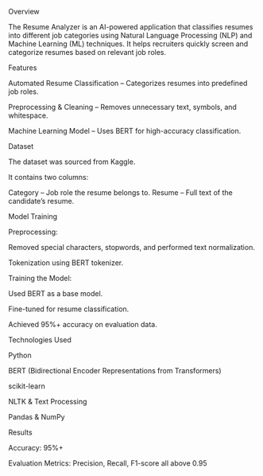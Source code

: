 Overview

The Resume Analyzer is an AI-powered application that classifies resumes into different job categories using Natural Language Processing (NLP) and Machine Learning (ML) techniques. It helps recruiters quickly screen and categorize resumes based on relevant job roles.



Features

Automated Resume Classification – Categorizes resumes into predefined job roles.

Preprocessing & Cleaning – Removes unnecessary text, symbols, and whitespace.

Machine Learning Model – Uses BERT for high-accuracy classification.




Dataset

The dataset was sourced from Kaggle.

It contains two columns:

Category – Job role the resume belongs to.
Resume – Full text of the candidate’s resume.




Model Training

Preprocessing:

Removed special characters, stopwords, and performed text normalization.

Tokenization using BERT tokenizer.


Training the Model:

Used BERT as a base model.

Fine-tuned for resume classification.

Achieved 95%+ accuracy on evaluation data.




Technologies Used

Python

BERT (Bidirectional Encoder Representations from Transformers)

scikit-learn

NLTK & Text Processing

Pandas & NumPy





Results

Accuracy: 95%+

Evaluation Metrics: Precision, Recall, F1-score all above 0.95
